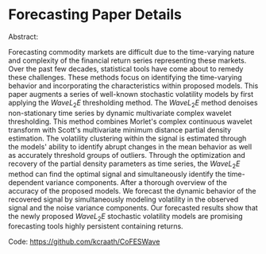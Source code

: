 # Forecasting Paper Details

Abstract: 

Forecasting commodity markets are difficult due to the time-varying nature and complexity of the financial return series representing these markets. Over the past few decades, statistical tools have come about to remedy these challenges. These methods focus on identifying the time-varying behavior and incorporating the characteristics within proposed models. This paper augments a series of well-known stochastic volatility models by first applying the $WaveL_2E$ thresholding method. The $WaveL_2E$ method denoises non-stationary time series by dynamic multivariate complex wavelet thresholding. This method combines Morlet's complex continuous wavelet transform with Scott's multivariate minimum distance partial density estimation. The volatility clustering within the signal is estimated through the models' ability to identify abrupt changes in the mean behavior as well as accurately threshold groups of outliers. Through the optimization and recovery of the partial density parameters as time series, the $WaveL_2E$ method can find the optimal signal and simultaneously identify the time-dependent variance components. After a thorough overview of the accuracy of the proposed models. We forecast the dynamic behavior of the recovered signal by simultaneously modeling volatility in the observed signal and the noise variance components. Our forecasted results show that the newly proposed $WaveL_2E$ stochastic volatility models are promising forecasting tools highly persistent containing returns. 

Code: https://github.com/kcraath/CoFESWave
